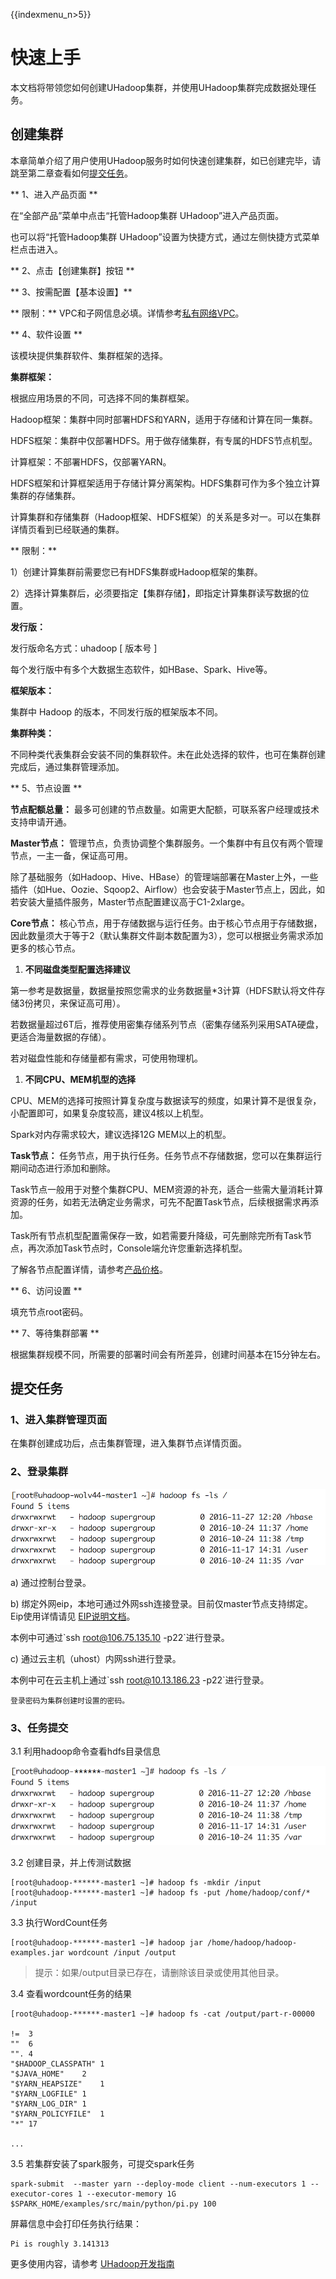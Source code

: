 {{indexmenu_n>5}}

# 快速上手

本文档将带领您如何创建UHadoop集群，并使用UHadoop集群完成数据处理任务。

## 创建集群

本章简单介绍了用户使用UHadoop服务时如何快速创建集群，如已创建完毕，请跳至第二章查看如何[提交任务](http://docs.ucloud.cn/analysis/uhadoop/speedstart#提交任务)。

\*\* 1、进入产品页面 \*\*

在“全部产品”菜单中点击“托管Hadoop集群 UHadoop”进入产品页面。

也可以将“托管Hadoop集群 UHadoop”设置为快捷方式，通过左侧快捷方式菜单栏点击进入。

\*\* 2、点击【创建集群】按钮 \*\*

\*\* 3、按需配置【基本设置】\*\*

\*\* 限制：\*\*
VPC和子网信息必填。详情参考[私有网络VPC](https://docs.ucloud.cn/network/vpc/vpc)。

\*\* 4、软件设置 \*\*

该模块提供集群软件、集群框架的选择。

**集群框架：**

根据应用场景的不同，可选择不同的集群框架。

Hadoop框架：集群中同时部署HDFS和YARN，适用于存储和计算在同一集群。

HDFS框架：集群中仅部署HDFS。用于做存储集群，有专属的HDFS节点机型。

计算框架：不部署HDFS，仅部署YARN。

HDFS框架和计算框架适用于存储计算分离架构。HDFS集群可作为多个独立计算集群的存储集群。

计算集群和存储集群（Hadoop框架、HDFS框架）的关系是多对一。可以在集群详情页看到已经联通的集群。

\*\* 限制：\*\*

1）创建计算集群前需要您已有HDFS集群或Hadoop框架的集群。

2）选择计算集群后，必须要指定【集群存储】，即指定计算集群读写数据的位置。

**发行版：**

发行版命名方式：uhadoop \[ 版本号 \]

每个发行版中有多个大数据生态软件，如HBase、Spark、Hive等。

**框架版本：**

集群中 Hadoop 的版本，不同发行版的框架版本不同。

**集群种类：**

不同种类代表集群会安装不同的集群软件。未在此处选择的软件，也可在集群创建完成后，通过集群管理添加。

\*\* 5、节点设置 \*\*

**节点配额总量：** 最多可创建的节点数量。如需更大配额，可联系客户经理或技术支持申请开通。

**Master节点：** 管理节点，负责协调整个集群服务。一个集群中有且仅有两个管理节点，一主一备，保证高可用。

除了基础服务（如Hadoop、Hive、HBase）的管理端部署在Master上外，一些插件（如Hue、Oozie、Sqoop2、Airflow）也会安装于Master节点上，因此，如若安装大量插件服务，Master节点配置建议高于C1-2xlarge。

**Core节点：**
核心节点，用于存储数据与运行任务。由于核心节点用于存储数据，因此数量须大于等于2（默认集群文件副本数配置为3），您可以根据业务需求添加更多的核心节点。

1.  **不同磁盘类型配置选择建议**

第一参考是数据量，数据量按照您需求的业务数据量\*3计算（HDFS默认将文件存储3份拷贝，来保证高可用）。

若数据量超过6T后，推荐使用密集存储系列节点（密集存储系列采用SATA硬盘，更适合海量数据的存储）。

若对磁盘性能和存储量都有需求，可使用物理机。

1.  **不同CPU、MEM机型的选择**

CPU、MEM的选择可按照计算复杂度与数据读写的频度，如果计算不是很复杂，小配置即可，如果复杂度较高，建议4核以上机型。

Spark对内存需求较大，建议选择12G MEM以上的机型。

**Task节点：** 任务节点，用于执行任务。任务节点不存储数据，您可以在集群运行期间动态进行添加和删除。

Task节点一般用于对整个集群CPU、MEM资源的补充，适合一些需大量消耗计算资源的任务，如若无法确定业务需求，可先不配置Task节点，后续根据需求再添加。

Task所有节点机型配置需保存一致，如若需要升降级，可先删除完所有Task节点，再次添加Task节点时，Console端允许您重新选择机型。

了解各节点配置详情，请参考[产品价格](https://docs.ucloud.cn/analysis/uhadoop/price)。

\*\* 6、访问设置 \*\*

填充节点root密码。

\*\* 7、等待集群部署 \*\*

根据集群规模不同，所需要的部署时间会有所差异，创建时间基本在15分钟左右。

## 提交任务

### 1、进入集群管理页面

在集群创建成功后，点击集群管理，进入集群节点详情页面。

### 2、登录集群

![](/images/uhadoop-12.png)

a) 通过控制台登录。

b) 绑定外网eip，本地可通过外网ssh连接登录。目前仅master节点支持绑定。Eip使用详情请见
[EIP说明文档](https://docs.ucloud.cn/network/unet/eip)。

本例中可通过\`ssh root@106.75.135.10 -p22\`进行登录。

c) 通过云主机（uhost）内网ssh进行登录。

本例中可在云主机上通过\`ssh root@10.13.186.23 -p22\`进行登录。

    登录密码为集群创建时设置的密码。

### 3、任务提交

3.1 利用hadoop命令查看hdfs目录信息

![](/images/uhadoop-13.png)

3.2 创建目录，并上传测试数据

```
[root@uhadoop-******-master1 ~]# hadoop fs -mkdir /input
[root@uhadoop-******-master1 ~]# hadoop fs -put /home/hadoop/conf/* /input
```

3.3 执行WordCount任务

```
[root@uhadoop-******-master1 ~]# hadoop jar /home/hadoop/hadoop-examples.jar wordcount /input /output
```

> 提示：如果/output目录已存在，请删除该目录或使用其他目录。

3.4 查看wordcount任务的结果

```
[root@uhadoop-******-master1 ~]# hadoop fs -cat /output/part-r-00000

!=  3
""  6
"". 4
"$HADOOP_CLASSPATH" 1
"$JAVA_HOME"    2
"$YARN_HEAPSIZE"    1
"$YARN_LOGFILE" 1
"$YARN_LOG_DIR" 1
"$YARN_POLICYFILE"  1
"*" 17

...
```

3.5 若集群安装了spark服务，可提交spark任务

    spark-submit  --master yarn --deploy-mode client --num-executors 1 --executor-cores 1 --executor-memory 1G $SPARK_HOME/examples/src/main/python/pi.py 100

屏幕信息中会打印任务执行结果：

    Pi is roughly 3.141313

更多使用内容，请参考
[UHadoop开发指南](https://doc.ucloud.cn/analysis/uhadoop/developer)
